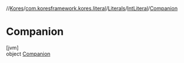 //[Kores](../../../../../index.md)/[com.koresframework.kores.literal](../../../index.md)/[Literals](../../index.md)/[IntLiteral](../index.md)/[Companion](index.md)

# Companion

[jvm]\
object [Companion](index.md)
